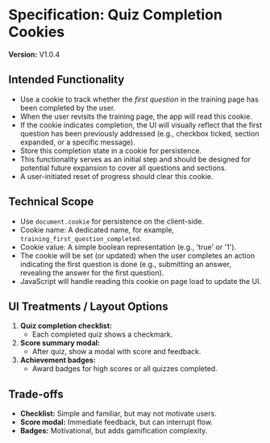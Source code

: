 # Specification: Quiz Completion Cookies

**Version:** V1.0.4

## Intended Functionality
- Use a cookie to track whether the *first question* in the training page has been completed by the user.
- When the user revisits the training page, the app will read this cookie.
- If the cookie indicates completion, the UI will visually reflect that the first question has been previously addressed (e.g., checkbox ticked, section expanded, or a specific message).
- Store this completion state in a cookie for persistence.
- This functionality serves as an initial step and should be designed for potential future expansion to cover all questions and sections.
- A user-initiated reset of progress should clear this cookie.

## Technical Scope
- Use `document.cookie` for persistence on the client-side.
- Cookie name: A dedicated name, for example, `training_first_question_completed`.
- Cookie value: A simple boolean representation (e.g., 'true' or '1').
- The cookie will be set (or updated) when the user completes an action indicating the first question is done (e.g., submitting an answer, revealing the answer for the first question).
- JavaScript will handle reading this cookie on page load to update the UI.

## UI Treatments / Layout Options
1. **Quiz completion checklist:**
   - Each completed quiz shows a checkmark.
2. **Score summary modal:**
   - After quiz, show a modal with score and feedback.
3. **Achievement badges:**
   - Award badges for high scores or all quizzes completed.

## Trade-offs
- **Checklist:** Simple and familiar, but may not motivate users.
- **Score modal:** Immediate feedback, but can interrupt flow.
- **Badges:** Motivational, but adds gamification complexity.
